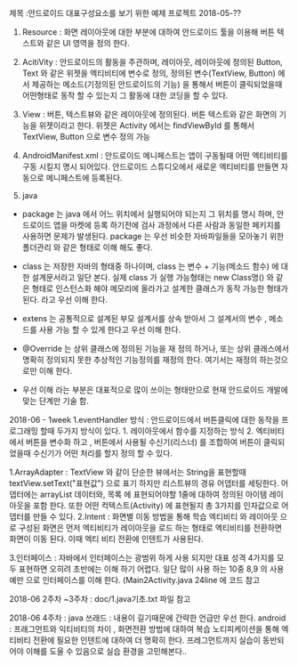 제목 :안드로이드 대표구성요소를 보기 위한 예제 프로젝트
2018-05-??
 1. Resource : 화면 레이아웃에 대한 부분에 대하여 안드로이드 툴을 이용해 버튼 텍스트와 같은 UI 영역을 정의 한다.
 2. AcitiVity : 안드로이드의 활동을 주관하며, 레이아웃, 레이아웃에 정의된 Button, Text 와 같은 위젯을
               엑티비티에 변수로 정의, 정의된 변수(TextView, Button) 에서 제공하는 메소드(기정의된 안드로이드의 기능)
               을 통해서 버튼이 클릭되었을때 어떤형태로 동작 할 수 있는지 그 활동에 대한 코딩을 할 수 있다.

 3. View      : 버튼, 텍스트뷰와 같은 레이아웃에 정의된다. 버튼 텍스트와 같은 화면의 기능을 위젯이라고 한다.
                위젯은 Activity 에서는 findViewById 를 통해서 TextView, Button 으로 변수 정의 가능

 4. AndroidManifest.xml : 안드로이드 메니페스트는 앱이 구동될때 어떤 엑티비티를 구동 시킬지 명시 되어있다.
                         안드로이드 스튜디오에서 새로운 엑티비티를 만들면 자동으로 메니페스트에 등록된다.

 5. java
   - package 는 java 에서 어느 위치에서 실행되어야 되는지 그 위치를 명시 하며, 안드로이드 앱을 마켓에 등록 하기전에
     검사 과정에서 다른 사람과 동일한 페키지를 사용하면 문제가 발생된다.
     package 는 우선 비슷한 자바파일들을 모아놓기 위한 폴더관리 와 같은 형태로 이해 해도 좋다.

   - class 는 저장한 자바의 형태중 하나이며, class 는 변수 + 기능(메소드 함수) 에 대한 설계문서라고 일단 본다.
     실제 class 가 실행 가능형태는 new Class명() 와 같은 형태로 인스턴스화 해야 메모리에 올라가고 설계한 클래스가
     동작 가능한 형태가 된다. 라고 우선 이해 한다.

   - extens 는 공통적으로 설계된 부모 설계서를 상속 받아서 그 설계서의 변수 , 메소드를 사용 가능 할 수 있게 한다고 우선 이해 한다.

   - @Override 는 상위 클래스에 정의된 기능을 재 정의 하거나, 또는 상위 클래스에서 명확히 정의되지 못한 추상적인 기능정의를 재정의 한다.
     여기서는 재정의 하는것으로만 이해 한다.

   * 우선 이해 라는 부분은 대표적으로 많이 쓰이는 형태만으로 현재 안드로이드 개발에 맞는 단계만 기술 함.


2018-06 - 1week
 1.eventHandler 방식 : 안드로이드에서 버튼클릭에 대한 동작을 프로그래밍 할때 두가지 방식이 있다.
                      1. 레이아웃에서 함수를 지정하는 방식
                      2. 엑티비티에서 버튼을 변수화 하고 , 버튼에서 사용될 수신기(리스너) 를 조합하여
                         버튼이 클릭되었을때 수신기가 어떤 처리를 할지 정의 할 수 있다.

 1.ArrayAdapter : TextView 와 같이 단순한 뷰에서는 String을 표현할때 textView.setText("표현값")
                  으로 표기 하지만 리스트뷰의 경유 어뎁터를 세팅한다.
                  어뎁터에는 arrayList 데이터와, 목록 에 표현되어야할 1줄에 대하여 정의된 아이템 레이아웃을 포함 한다.
                  또한 어떤 컥텍스트(Activity) 에 표현될지 총 3가지를 인자값으로 어뎁터를 만들 수 있다.
 2.Intent : 화면별 이동 방법을 통해 학습
            엑티비티 와 레이아웃 으로 구성된 화면은 먼저 엑티비티가 레이아웃을 로드 하는 형태로
            엑티비티를 전환하면 화면이 이동 된다. 이때 엑티 비티 전환에 인텐트가 사용된다.


 3.인터페이스 : 자바에서 인터페이스는 광범위 하게 사용 되지만 대표 성격 4가지를 모두 표현하면 오히려 초반에는 이해 하기 어렵다.
             일단 많이 사용 하는 10중 8,9 의 사용예만 으로 인터페이스를 이해 한다.
             (Main2Activity.java 24line 에 코드 참고

2018-06 2주차 ~3주차 :
 doc/1.java기초.txt 파일 참고

2018-06 4주차 :
 java 쓰래드 : 내용이 길기때문에 간략한 언급만 우선 한다.
 android   : 프래그먼트와 익티비티의 차이 , 화면전환 방법에 대하여 복습
             노티피케이션을 통해 엑티비티 전환에 필요한 인텐트에 대하여 더 명확히 한다.
             프레그먼트까지 실습이 동반되어야 이해를 도울 수 있음으로  실습 환경을 고민해본다..
